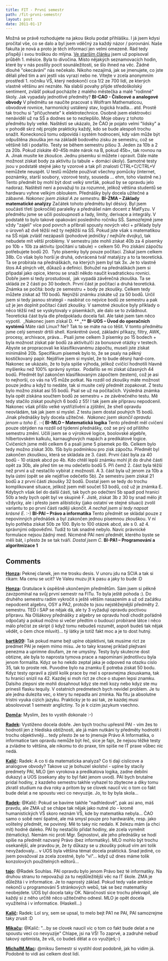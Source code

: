 ```yaml
---
title: FIT - První semestr
path: /fit-prvni-semestr/
layout: post
date: 2011-01-17
---
```


Možná se právě rozhodujete na jakou školu podat přihlášku. I já jsem kdysi pročítal vše, co se dalo a byl jsem vděčný za každý názor / porovnání. Naše fakulta je nová a proto je těch informací jen velmi omezeně. Rád tedy přispěji i svou troškou do mlýna. [Ve starším článku](http://www.miksu.cz/fit-prvni-mesic/) jsem už popisoval průběh 1. měsíce. Byla to divočina. Místo nějakých seznamovacích hodin, které by v nás posílily pocit sounáležitosti, se šlo ihned na věc. Žádné dlouhé "okecávání" nás nečekalo. Nikoho nezajímá, jak se jmenujete, co jste dělali před tím a ani jestli vás vyrazí nebo ne. Vítejte v zcela anonymním prostředí 1. ročníku VŠ, který nedokončí cca 1/2 ze 700 lidí, ze kterých vlastně většinu ani neznáte. Na slabší povahy přijde středoškolský sentiment, zvlášť pokud pocházíte z malého městečka a malé "rodinné" školy. Jak vypadaly jednotlivé předměty? **BI-CAO - Číslicové a analogové obvody** V předmětu se naučíte pracovat s Wolfram Mathematicou, obvodové rovnice, harmonický ustálený stav, logická hradla... atd. Prostě tak trochu si "přičuchnete" k elektrotechnice. Osobně jsem elektrověci nenáviděl už na SŠ a dodnes se to nezlepšilo. Moje obavy z tohoto předmětu byly velké. Naštěstí se ukázalo, že ČAO je pojato velmi "lidsky" a v pohodě skrz něj projde prakticky každý, kdo se bude alespoň trochu snažit. Koneckonců tomu odpovídá i systém hodnocení, kdy vám může být odpuštěna zkouška jen na základě bodového zisku ze semestru, což se většině lidí i podařilo. Testy se během semestru píšou 3. Jeden za 10b a 2 za 20b. Pokud získáte 40-45b máte nárok na B, pokud 45b+, tak rovnou na A. Jinak musíte ke zkoušce. Jednu písemku si můžete i opravit. Dále máte možnost získat body za aktivitu (u tabule + domácí úkoly). Samotné testy jsou v podstatě stejné jako ty vzorové a tak při znalosti CTRL+C/CTRL+V nemůžete neuspět. U testů můžete používat všechny pomůcky (internet, poznámky, starší soubory, vzorové testy, souseda ... ehm, toho vlastně ne.) Tento předmět by mohl být dost velký smrťák, pokud by se opravdu jelo nadoraz. Naštěstí není a považuji to za rozumné, jelikož většina studentů se hardwaru vyhne velkým obloukem. Přednášky byly docela užitečné a zábavné. _Nakonec jsem získal A ze semestru_. **BI-ZMA – Základy matematické analýzy** Začátek tohoto předmětu byl děsivý. Byl jsem součástí třetí (pokročilé) paralelky a přednášel nám docent z MatFyzu. V předmětu jsme se učili posloupnosti a řady, limity, derivace a integrály. V podstatě to bylo takové opakování posledního ročníku SŠ. Samozřejmě jsme vždy "zajeli" více pod povrch a přibrali spousty nových věcí + příklady byly o úroveň až dvě těžší než ty nejtěžší na SŠ. Pokud jste však s matematikou na SŠ nijak zvlášť nezápasili (pohodové jedničky / nejhůře dvojky), tak nebudete mít větší problémy. V semestru jste mohli získat 40b za 4 písemky po 10b + 10b za aktivitu (počítání u tabule) = celkem 50. Pro získání zápočtu potřebujete bodů 20.  Tyto písemky byly pouze počítací. Získal jsem celkem 38b. Co však bylo horší je druhá, odvrácená tvář matalýzy a to ta teoretická. Ta se probírala na přednáškách, na kterých jsem byl tak 3x. Je to vlastně štos A4 plných vět, důkazů a definicí. Bohužel na přednáškách jsem si připadal jako opice, kterou se snaží někdo naučit kvadratickou rovnici. Dobře jsem si tedy prostudoval,  jak vypadá závěrečná zkouška. Ta se skládá ze 2 částí po 30 bodech. První část je počítací a druhá teoretická. Známka se počítá: body ze semestru + body ze zkoušky. Celkem tedy můžete získat až 110 bodů. Nejnižší známku získáte už za 50 bodů. Určil jsem si tedy jasnou strategii - nasbírat co nejvíce bodů ze semestru a pak už je jen doplnit počítací částí zkoušky. V samotné zkoušce byly příklady o něco těžší než se vyskytovaly v písemkách, ale dalo se to zvládnout. Teoretická část byla dle předpokladu docela fail. Ale také jsem tam něco vypotil.  _Nakonec jsem získal D. _**_ _** **BI-UOS – Úvod do operačních systémů** Máte rádi Linux? Ne? Tak to se máte na co těšit. V tomto předmětu jsme celý semestr drtili shell. Konkrétně úvod, základní příkazy, filtry, AWK, procesy, archivace, práva... Psali jsme celkem 3 písemky po 15 bodech + byla možnost získat pár bodů za aktivitu/či za bonusové otázky v testech. Abyste se propracovali ke klasifikovanému zápočtu, museli jste získat minimálně 20b. Specifikum písemek bylo to, že se psaly na pěkný kostičkovaný papír. Nejdříve jsem si myslel, že to bude děsný hard-core. Nakonec se ukázalo, že to byla spíše výhoda, jelikož cvičící hodnotili hlavně myšlenku než 100% správný syntax.  Podařilo se mi získat úžasných 44 bodů. Předmět byl zakončen klasifikovaným zápočtem (testem), což je asi to nejhorší, co vás na VŠ může potkat. Na rozdíl od zkoušky máte možnost pouze jednu a když to nedáte, tak si musíte celý předmět zopakovat. Z testu bylo možno získat asi 55 bodů. Psal se už na počítačích. Výsledná známka byla opět získána součtem bodů ze semestru + ze závěrečného testu. Mě tedy stačilo získat pouhých 6 bodů z 55! I tak jsem ale přípravu nepodcenil. Nakonec však přišlo velké vystřízlivění a zjištění, že shell opravdu neovládám, tak jak jsem si myslel. Z testu jsem dostal pouhých 15 bodů. Jinak přednášky byly docela užitečné.  _Nakonec jsem skončil opravdu jenom u toho E_. :-( **BI-MLO – Matematická logika** Tento předmět měl cvičení pouze obtýden na rozdíl od týdenní přednášky, což se prý od příštího semestru změní. Učili jsem se o výrokové logice, boolovské algebře, hilbertovském kalkulu, karnaughových mapách a predikátové logice. Cvičeních jsme měli celkem 6 a psali jsme 5 písemek po 6b. Celkem bylo tedy možno získat 30b. 15b bylo podmínkou pro zisk zápočtu. Předmět byl zakončen zkouškou, která se skládala ze 3. částí. První část byla za 40 bodů - 10 otázek abcd po 4b. Kdo chtěl lepší známku mohl jít do druhé části opět za 30b, ale před tím se mu odečetlo bodů 5. Při čemž 2. část byla těžší než první a už nestačilo vybírat z možností. A 3. část byla už jenom za 10b a byla ústní (opět se ale nejdříve odečetlo 5b). Ze semestru jsem získal 21 bodů a z první části zkoušky 32 bodů. Dostal jsem se tedy do trochu komplikované situace, jelikož jsem měl součet 53 bodů, což už je známka E. Kdybych však šel do další části, tak bych po odečtení 5b spadl pod hranici 50b a tedy bych opět byl ve skupině F. Jistě, získat 3b z 30 by snad mělo jít vždycky, ale i přesto jsem alibisticky (jako ostatní ve stejné situaci) zvolil variantu to po první části raději ukončit. _A nechal jsem si tedy napsat krásné E._ :-) **BI-PAI – Právo a informatika** Tento předmět se skládal pouze z nepovinných přednášek a byl zakončen jednou písemnou zkouškou. V ní bylo potřeba získat 50b ze 100. Bylo to 100 otázek abcd, ale s 0. až 4. správnými odpověďmi. Tudíž to tak snadné nebylo. Navíc právnické formulace nejsou žádný med. Nicméně PAI není předmět, kterého byste se měli bát, i přesto že se tak tváří. _Dostal jsem C_. **BI-PA1 – Programování a algoritmizace 1**

## Comments

**[Honza](#28415 "2011-01-17 21:26:30"):** Peknej clanek, jen me trosku desis. V unoru jdu na SCIA a tak si rikam: Ma cenu se ucit? Ve Valeu muzu jit k pasu a jaky to bude :D

**[Honza](#28516 "2011-01-25 13:55:06"):** Gratulace k úspěšně ukončeným předmětům. Sám jsem si pěkně zavzpomínal na svůj první semestr na FITu. To byla ještě pohoda :). Do druhého semestru radím vykročit s ještě větším nasazením a už od začátku nepodcenit algebru, OSY a PA2, protože to jsou nejstěžejnější předměty 2. semestru. TED i SAP se nějak dá, ale ty 3 vyžadují opravdu poctivou přípravu. Na Olšákovy přednášky z algebry se opravdu hodí chodit pořádně odpočatý a pokud možno si večer předtím o budoucí probírané látce i něco málo přečíst ze skript (i když tomu nebudeš rozumět, aspoň budeš tak nějak vědět, o čem chce mluvit)... tý látky je totiž fakt moc a je to dost hutný.

**[bartik09](#28476 "2011-01-21 15:14:16"):** Tak pokud mame bejt uplne objektivni, tak musime rict ze predmet PAI je nejem mimo misu. Je to taky krasnej priklad plejtvani penezma a uprimne doufam, ze ne umyslny. Testy byly skutecne dost obtizne, ale byla to naprosta tymova prace a napominani jednotlivcu byla jenom formalita. Kdyz se ho nekdo zeptal jaka je odpoved na otazku cislo 35, tak to proste rek. Puvodne bylo na znamku E potreba ziskat 50 bodu. Kdyz testy opravil a zjistil kolik prace by mel s opravnejma zkouskama, tak tu hranici snizil na 42. Kazdej si moh rict ze chce o stupen lepsi znamku. Dalsiho zlepsni ste mohli dosahnout kdyz ste meli kozy nebo kdyz ste mu prinesli flasku tequily. V ostatnich predmetech bych nevidel problem. Je tu ale jedna dulezita vec, o ktery tu nepadla ani zminka. Na fitu ja absolutne tristni vyuka cizich jazyku. Prakticky je to asi tak, ze kazdej musi absolovovat 1 semestr anglictiny. To je k cizim jazykum vsechno.

**[Domča](#28419 "2011-01-17 22:31:13"):** Myslim, žes to vystih dokonale :-)

**[Radek](#28420 "2011-01-18 00:25:26"):** Vystiženo docela dobře. Jen bych trochu upřesnil PAI - vím žes to hodnotil jen z hlediska obtížnosti, ale já mám nutkání ty předměty hodnotit i trochu objektivněji... tedy přesto že se to jmenuje Právo A Informatika, o informatice tam opravdu nemůže být řeč, sice je fajn, že nejsou těžké testy a zvládne to většina, ale nikomu to do praxe, tím spíše ne IT praxe vůbec nic nedá.

**[Kalič](#28422 "2011-01-18 09:33:10"):** Radek: A co ti da matematicka analyza? Co ti daji cislicove a analogove obvody? Takove uz je bohuzel skolstvi - uplne by stacily predmety PAI, MLO (jen vyrokova a predikatova logika, zadne debilni dukazy) a UOS (osekany aby to byl fakt jenom uvod). PAI bych brutalne pridal hodiny, z kazdeho semestru takhle vyhazel to zbytecne a diky tomu zkratil studium na dva roky a pritom by se clovek naucil vic o tom co fakt bude delat a ne spoustu veci co nevyuzije. Jo, to by byla skola...

**[Radek](#28424 "2011-01-18 12:14:12"):** @Kalič: Pokud se bavíme takhle "nadhledově", pak asi ano, máš pravdu, ale ZMA už se chápe tak nějak jako nutné zlo - kromě humanistických VŠ skoro neznám VŠ, kde by matematika nebyla... ČAO samo o sobě není špatné, ale má smysl pouze pro hardwaráře, resp. jako volitelný předmět, ne povinný. Mě to taky nic nedalo. K železu mám (a chci mít) hodně daleko. PAI by nestačilo přidat hodiny, ale zcela vyměnit (tématicky). Nemám nic proti Mgr. Šejnostovi, ale jeho přednášky se hodí spíše na předmět nazvaný Právo (bez informatiky). MLO mohlo být trochu osekanější, ale pravdou je, že ty důkazy se u zkoušky pokud vím ani tolik nevyžadovaly... v UOS byla většina témat docela praktická. Snad jediné, co jsem považoval za zcela zcestné, bylo "vi"... když už dnes máme tolik konzolových použitelných editorů...

**[tajo](#28425 "2011-01-18 12:23:45"):** @Radek Souhlas. PAI opravdu bylo jenom Právo bez té informatiky. Na druhou stranu to nepovažuji za tu nejdůležitější věc na IT škole. ZMA je důležitá i v informatice. Je to naprostý základ. Pokud tedy vaše ambice nekončí u programování 5 stránkových webů, tak se bez matematiky neobejdete. UOS byl docela taky OK. Náročností sice trochu překvapil, ale každý si z něho určitě něco užitečného odnesl. MLO je opět docela využitelná i v informatice. (Haskell...)

**[Kalič](#28427 "2011-01-18 13:26:29"):** Radek: Lol sry, sem se upsal, to melo bejt PA1 ne PAI, PAI samozrejme taky zrusit :D

**[Mikaču](#28430 "2011-01-18 23:17:14"):** @Kalič: "...by se clovek naucil vic o tom co fakt bude delat a ne spoustu veci co nevyuzije" Chlape, jsi na VŠ! To zaprvé, a zadruhé nebuď takový optimista, že víš, co budeš dělat a co využiješ;-)

**[MichalM.Mac](#28431 "2011-01-18 23:44:38"):** @miksu Semestr si vystihl dost podobně, jak ho vidim já. Podobně to vidí asi celkem dost lidí.

